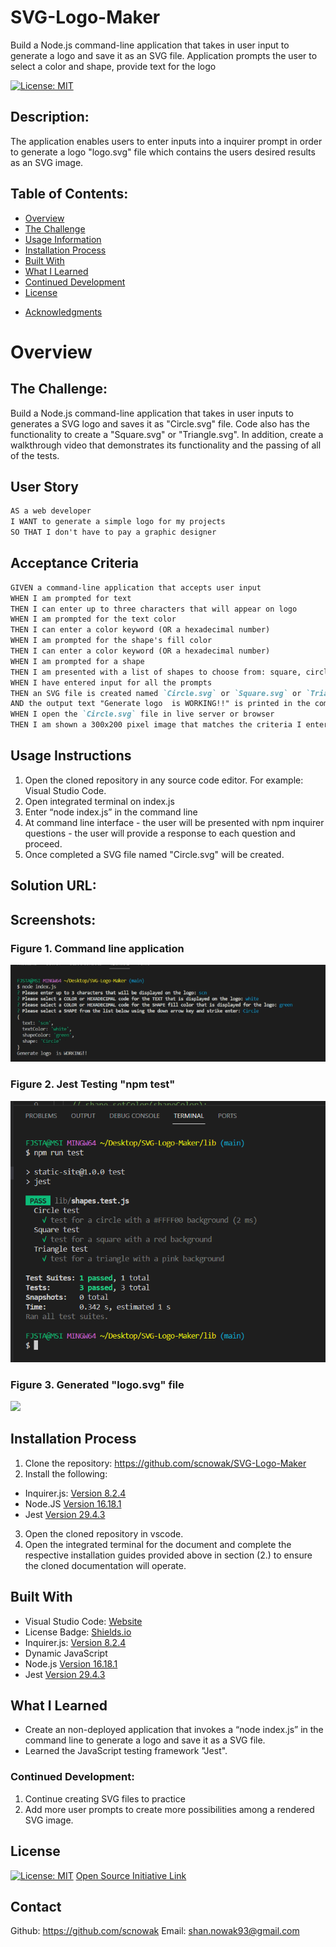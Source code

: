 # SVG-Logo-Maker
Build a Node.js command-line application that takes in user input to generate a logo and save it as an SVG file.  Application prompts the user to select a color and shape, provide text for the logo


[![License: MIT](https://img.shields.io/badge/License-MIT-yellow.svg)](https://opensource.org/licenses/MIT)
  
## Description:
The application enables users to enter inputs into a inquirer prompt in order to generate a logo "logo.svg" file which contains the users desired results as an SVG image.

## Table of Contents:
- [Overview](#Overview)
- [The Challenge](#The-Challenge)
- [Usage Information](#Usage-Information)
- [Installation Process](#Installation-Process)
- [Built With](#Built-With)
- [What I Learned](#What-I-Learned)
- [Continued Development](#Continued-Development)
- [License](#License)
<!-- - [Contact Me](#Contact) -->
- [Acknowledgments](#Acknowledgments)

# Overview

## The Challenge:
Build a Node.js command-line application that takes in user inputs to generates a SVG logo and saves it as "Circle.svg" file. Code also has the functionality to create a "Square.svg" or "Triangle.svg". In addition, create a walkthrough video that demonstrates its functionality and the passing of all of the tests.


## User Story
```md
AS a web developer
I WANT to generate a simple logo for my projects
SO THAT I don't have to pay a graphic designer
```

## Acceptance Criteria
```md
GIVEN a command-line application that accepts user input
WHEN I am prompted for text
THEN I can enter up to three characters that will appear on logo
WHEN I am prompted for the text color
THEN I can enter a color keyword (OR a hexadecimal number)
WHEN I am prompted for the shape's fill color
THEN I can enter a color keyword (OR a hexadecimal number)
WHEN I am prompted for a shape
THEN I am presented with a list of shapes to choose from: square, circle, or triangle 
WHEN I have entered input for all the prompts
THEN an SVG file is created named `Circle.svg` or `Square.svg` or `Triangle.svg`
AND the output text "Generate logo  is WORKING!!" is printed in the command line
WHEN I open the `Circle.svg` file in live server or browser
THEN I am shown a 300x200 pixel image that matches the criteria I entered
```

## Usage Instructions
1. Open the cloned repository in any source code editor. For example: Visual Studio Code.
2. Open integrated terminal on index.js
3. Enter “node index.js” in the command line
4. At command line interface - the user will be presented with npm inquirer questions - the user will provide a response to each question and proceed.
5. Once completed a SVG file named "Circle.svg" will be created.


## Solution URL:

<!-- [Solution URL Link:]( https://thomascalle.github.io/Thomas-Object-Oriented-Programming-SVG-Logo-Maker/) -->


## Screenshots:
### Figure 1. Command line application
![](./images/svg-logo-maker.png) 
### Figure 2. Jest Testing "npm test"
![](./images/jest-test.png)
### Figure 3. Generated "logo.svg" file
![](./images/generated-logo.svg.png)

## Installation Process
1. Clone the repository: https://github.com/scnowak/SVG-Logo-Maker
2. Install the following: 
- Inquirer.js: [Version 8.2.4](https://www.npmjs.com/package/inquirer/v/8.2.4)
- Node.JS [Version 16.18.1](https://nodejs.org/en/blog/release/v16.18.1/)
- Jest [Version 29.4.3](https://www.npmjs.com/package/jest)

3. Open the cloned repository in vscode.
4. Open the integrated terminal for the document and complete the respective installation guides provided above in section (2.) to ensure the cloned documentation will operate.

## Built With
- Visual Studio Code: [Website](https://code.visualstudio.com/)
- License Badge: [Shields.io](https://shields.io/)
- Inquirer.js: [Version 8.2.4](https://www.npmjs.com/package/inquirer/v/8.2.4)
- Dynamic JavaScript
- Node.js [Version 16.18.1](https://nodejs.org/en/blog/release/v16.18.1/)
- Jest [Version 29.4.3](https://www.npmjs.com/package/jest)




## What I Learned
- Create an non-deployed application that invokes a “node index.js” in the command line to generate a logo and save it as a SVG file.
- Learned the JavaScript testing framework "Jest".

### Continued Development:
1. Continue creating SVG files to practice
2. Add more user prompts to create more possibilities among a rendered SVG image.

## License
  
[![License: MIT](https://img.shields.io/badge/License-MIT-yellow.svg)](https://opensource.org/licenses/MIT) [Open Source Initiative Link](https://opensource.org/licenses/MIT)


  
## Contact

Github: https://github.com/scnowak
Email: shan.nowak93@gmail.com

